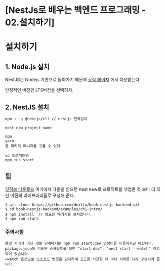 # [NestJs로 배우는 백엔드 프로그래밍 - 02.설치하기] 

# 설치하기

## 1. Node.js 설치

NestJS는 Nodejs 기반으로 돌아가기 때문에 [공식 페이지](https://nodejs.org/ko/download/) 에서 다운받는다.

안정적인 버전인 LTS버전을 선택하자.


## 2. NestJS 설치
```BASH
npm i -g @nestjs/cli // nestjs 전역설치
```
```
nest new project-name

npm
yarn
중 패키지 매니저를 고를 수 있다

cd 프로젝트명
npm run start

```

## 팁
[깃허브 다운로드](https://github.com/nestjs/typescript-starter) 여기에서 다운을 받으면 nest new로 프로젝트를 셋업한 것 보다 더 최신 버전의 라이브러리들로 구성해 준다.
```
$ git clone https://github.com/dextto/book-nestjs-backend.git
$ cd book-nestjs-backend/examples/ch1-intro/
$ npm install  // 필요한 패키지를 설치합니다.
$ npm run start
```

### 주의사항
```
운영 서버가 아닌 개발 단계에서는 npm run start:dev 명령어를 이용하시길 바랍니다.
package.json에 기술된 스크립트를 보면 "start:dev": "nest start --watch" 라고 되어 있습니다.
—watch 옵션으로 소스코드 변경을 감지하여 코드를 저장할 때 마다 서버를 다시 구동시켜 줍니다.
```